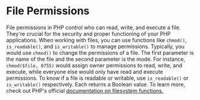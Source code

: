 # File Permissions

File permissions in PHP control who can read, write, and execute a file. They're crucial for the security and proper functioning of your PHP applications. When working with files, you can use functions like `chmod()`, `is_readable()`, and `is_writable()` to manage permissions. Typically, you would use `chmod()` to change the permissions of a file. The first parameter is the name of the file and the second parameter is the mode. For instance, `chmod($file, 0755)` would assign owner permissions to read, write, and execute, while everyone else would only have read and execute permissions. To know if a file is readable or writable, use `is_readable()` or `is_writable()` respectively. Each returns a Boolean value. To learn more, check out PHP's official [documentation on filesystem functions.](https://www.php.net/manual/en/ref.filesystem.php)